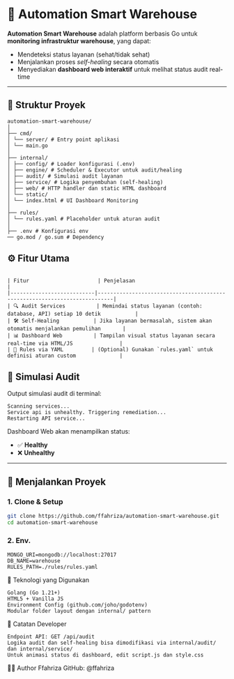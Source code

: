 # 🚀 Automation Smart Warehouse

**Automation Smart Warehouse** adalah platform berbasis Go untuk **monitoring infrastruktur warehouse**, yang dapat:
- Mendeteksi status layanan (sehat/tidak sehat)
- Menjalankan proses _self-healing_ secara otomatis
- Menyediakan **dashboard web interaktif** untuk melihat status audit real-time

---

## 📁 Struktur Proyek

```
automation-smart-warehouse/
│
├── cmd/
│ └── server/ # Entry point aplikasi
│ └── main.go
│
├── internal/
│ ├── config/ # Loader konfigurasi (.env)
│ ├── engine/ # Scheduler & Executor untuk audit/healing
│ ├── audit/ # Simulasi audit layanan
│ ├── service/ # Logika penyembuhan (self-healing)
│ ├── web/ # HTTP handler dan static HTML dashboard
│ └── static/
│ └── index.html # UI Dashboard Monitoring
│
├── rules/
│ └── rules.yaml # Placeholder untuk aturan audit
│
├── .env # Konfigurasi env
── go.mod / go.sum # Dependency
```


## ⚙️ Fitur Utama
```

| Fitur                      | Penjelasan                                                                 |
|---------------------------|---------------------------------------------------------------------------|
| 🔍 Audit Services          | Memindai status layanan (contoh: database, API) setiap 10 detik           |
| 🛠️ Self-Healing           | Jika layanan bermasalah, sistem akan otomatis menjalankan pemulihan       |
| 📊 Dashboard Web          | Tampilan visual status layanan secara real-time via HTML/JS               |
| 🔧 Rules via YAML         | (Optional) Gunakan `rules.yaml` untuk definisi aturan custom              |

```

## 🧪 Simulasi Audit

Output simulasi audit di terminal:
```
Scanning services...
Service api is unhealthy. Triggering remediation...
Restarting API service...
```

Dashboard Web akan menampilkan status:
- ✅ **Healthy**
- ❌ **Unhealthy**

---

## 🚀 Menjalankan Proyek

### 1. Clone & Setup

```bash
git clone https://github.com/ffahriza/automation-smart-warehouse.git
cd automation-smart-warehouse
```

### 2. Env.
```
MONGO_URI=mongodb://localhost:27017
DB_NAME=warehouse
RULES_PATH=./rules/rules.yaml
```

🧠 Teknologi yang Digunakan
```
Golang (Go 1.21+)
HTML5 + Vanilla JS
Environment Config (github.com/joho/godotenv)
Modular folder layout dengan internal/ pattern
```

📌 Catatan Developer
```
Endpoint API: GET /api/audit
Logika audit dan self-healing bisa dimodifikasi via internal/audit/ dan internal/service/
Untuk animasi status di dashboard, edit script.js dan style.css
```

🧑‍💻 Author
Ffahriza
GitHub: @ffahriza
